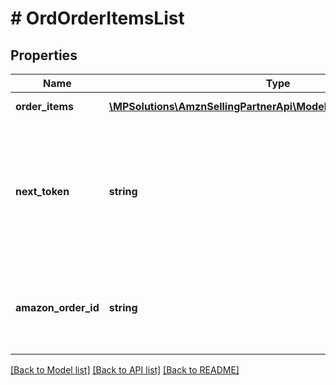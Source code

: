 # # OrdOrderItemsList

## Properties

Name | Type | Description | Notes
------------ | ------------- | ------------- | -------------
**order_items** | [**\MPSolutions\AmznSellingPartnerApi\Models\Orders\OrdOrderItem[]**](OrdOrderItem.md) | A list of order items. |
**next_token** | **string** | When present and not empty, pass this string token in the next request to return the next response page. | [optional]
**amazon_order_id** | **string** | An Amazon-defined order identifier, in 3-7-7 format. |

[[Back to Model list]](../../README.md#models) [[Back to API list]](../../README.md#endpoints) [[Back to README]](../../README.md)
